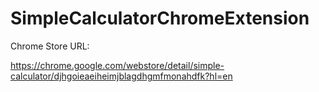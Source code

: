 # SimpleCalculatorChromeExtension

Chrome Store URL:

https://chrome.google.com/webstore/detail/simple-calculator/djhgoieaeiheimjblagdhgmfmonahdfk?hl=en
